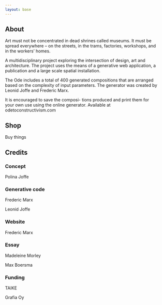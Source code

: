 ```yaml
---
layout: base
---
```


## About

Art must not be concentrated in dead shrines called museums. It must be spread everywhere – on the streets, in the trams, factories, workshops, and in the workers’ homes.

A multidisciplinary project exploring the intersection of design, art and architecture. The project uses the means of a generative web application, a publication and a large scale spatial installation.

The Ode includes a total of 400 generated compositions that are arranged based on the complexity of input parameters. The generator was created by Leonid Joffe and Frederic Marx.

It is encouraged to save the composi- tions produced and print them for your own use using the online generator. Available at odetoconstructivism.com

<div class="hr"></div>

## Shop

Buy things

<div class="hr"></div>

## Credits

### Concept

Polina Joffe

### Generative code

Frederic Marx

Leonid Joffe

### Website

Frederic Marx

### Essay

Madeleine Morley

Max Boersma

### Funding

TAIKE

Grafia Oy
